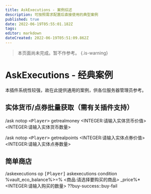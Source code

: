 ```yaml
---
title: AskExecutions - 案例综述
description: 可按照需求配置后直接使用的典型案例
published: true
date: 2022-06-19T05:55:01.182Z
tags: 
editor: markdown
dateCreated: 2022-06-19T05:51:09.862Z
---
```


> 本页面尚未完成。暂不作参考。
{.is-warning}

# AskExecutions - 经典案例
本插件系统性较强，故在此提供通用的案例，供各位服务器管理员参考。

## 实体货币/点券批量获取（需有关插件支持）
/ask notop <kbd>\<Player></kbd> getrealmoney \<INTEGER:请输入实体货币价值> \<INTEGER:请输入实体货币数量>

/ask notop <kbd>\<Player></kbd> getrealpoints \<INTEGER:请输入实体点券价值> \<INTEGER:请输入实体点券数量>

## 简单商店
/askexecutions op <kbd>[Player]</kbd> askexecutions condition %vault_eco_balance%>=% <商品:请选择要购买的商品> _price%* \<INTEGER:请输入购买的数量> ??buy-success::buy-fail
